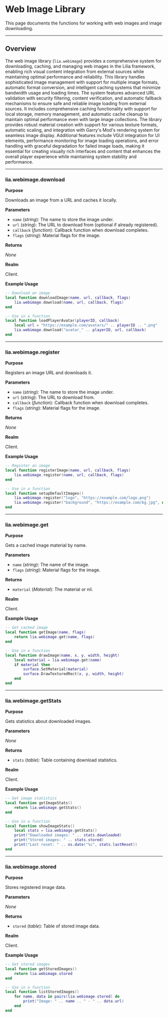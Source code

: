 # Web Image Library

This page documents the functions for working with web images and image downloading.

---

## Overview

The web image library (`lia.webimage`) provides a comprehensive system for downloading, caching, and managing web images in the Lilia framework, enabling rich visual content integration from external sources while maintaining optimal performance and reliability. This library handles sophisticated image management with support for multiple image formats, automatic format conversion, and intelligent caching systems that minimize bandwidth usage and loading times. The system features advanced URL validation with security filtering, content verification, and automatic fallback mechanisms to ensure safe and reliable image loading from external sources. It includes comprehensive caching functionality with support for local storage, memory management, and automatic cache cleanup to maintain optimal performance even with large image collections. The library provides robust material creation with support for various texture formats, automatic scaling, and integration with Garry's Mod's rendering system for seamless image display. Additional features include VGUI integration for UI elements, performance monitoring for image loading operations, and error handling with graceful degradation for failed image loads, making it essential for creating visually rich interfaces and content that enhances the overall player experience while maintaining system stability and performance.

---

### lia.webimage.download

**Purpose**

Downloads an image from a URL and caches it locally.

**Parameters**

* `name` (*string*): The name to store the image under.
* `url` (*string*): The URL to download from (optional if already registered).
* `callback` (*function*): Callback function when download completes.
* `flags` (*string*): Material flags for the image.

**Returns**

*None*

**Realm**

Client.

**Example Usage**

```lua
-- Download an image
local function downloadImage(name, url, callback, flags)
    lia.webimage.download(name, url, callback, flags)
end

-- Use in a function
local function loadPlayerAvatar(playerID, callback)
    local url = "https://example.com/avatars/" .. playerID .. ".png"
    lia.webimage.download("avatar_" .. playerID, url, callback)
end
```

---

### lia.webimage.register

**Purpose**

Registers an image URL and downloads it.

**Parameters**

* `name` (*string*): The name to store the image under.
* `url` (*string*): The URL to download from.
* `callback` (*function*): Callback function when download completes.
* `flags` (*string*): Material flags for the image.

**Returns**

*None*

**Realm**

Client.

**Example Usage**

```lua
-- Register an image
local function registerImage(name, url, callback, flags)
    lia.webimage.register(name, url, callback, flags)
end

-- Use in a function
local function setupDefaultImages()
    lia.webimage.register("logo", "https://example.com/logo.png")
    lia.webimage.register("background", "https://example.com/bg.jpg", nil, "noclamp smooth")
end
```

---

### lia.webimage.get

**Purpose**

Gets a cached image material by name.

**Parameters**

* `name` (*string*): The name of the image.
* `flags` (*string*): Material flags for the image.

**Returns**

* `material` (*Material*): The material or nil.

**Realm**

Client.

**Example Usage**

```lua
-- Get cached image
local function getImage(name, flags)
    return lia.webimage.get(name, flags)
end

-- Use in a function
local function drawImage(name, x, y, width, height)
    local material = lia.webimage.get(name)
    if material then
        surface.SetMaterial(material)
        surface.DrawTexturedRect(x, y, width, height)
    end
end
```

---

### lia.webimage.getStats

**Purpose**

Gets statistics about downloaded images.

**Parameters**

*None*

**Returns**

* `stats` (*table*): Table containing download statistics.

**Realm**

Client.

**Example Usage**

```lua
-- Get image statistics
local function getImageStats()
    return lia.webimage.getStats()
end

-- Use in a function
local function showImageStats()
    local stats = lia.webimage.getStats()
    print("Downloaded images: " .. stats.downloaded)
    print("Stored images: " .. stats.stored)
    print("Last reset: " .. os.date("%c", stats.lastReset))
end
```

---

### lia.webimage.stored

**Purpose**

Stores registered image data.

**Parameters**

*None*

**Returns**

* `stored` (*table*): Table of stored image data.

**Realm**

Client.

**Example Usage**

```lua
-- Get stored images
local function getStoredImages()
    return lia.webimage.stored
end

-- Use in a function
local function listStoredImages()
    for name, data in pairs(lia.webimage.stored) do
        print("Image: " .. name .. " - " .. data.url)
    end
end
```